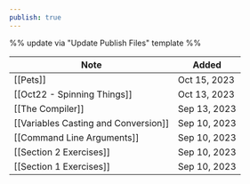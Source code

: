 ```yaml
---
publish: true
---
```

%% update via "Update Publish Files" template %% 

| Note                                                                                                              | Added        |
| ----------------------------------------------------------------------------------------------------------------- | ------------ |
| [[Pets]]                                                                                  | Oct 15, 2023 |
| [[Oct22 - Spinning Things]]                                           | Oct 13, 2023 |
| [[The Compiler]]                                         | Sep 13, 2023 |
| [[Variables Casting and Conversion]] | Sep 10, 2023 |
| [[Command Line Arguments]]                     | Sep 10, 2023 |
| [[Section 2 Exercises]]                           | Sep 10, 2023 |
| [[Section 1 Exercises]]                             | Sep 10, 2023 |
